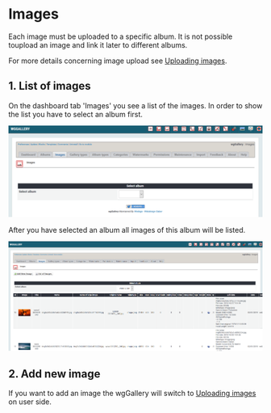 # Images

Each image must be uploaded to a specific album. It is not possible toupload an image and link it later to different albums.

For more details concerning image upload see [Uploading images]().

## 1. List of images

On the dashboard tab 'Images' you see a list of the images. In order to show the list you have to select an album first.

![List of images](../../.gitbook/assets/adminimages1.png)

After you have selected an album all images of this album will be listed.

![List of images per album](../../.gitbook/assets/adminimages2.png)

## 2. Add new image

If you want to add an image the wgGallery will switch to [Uploading images]() on user side.

